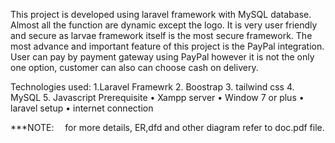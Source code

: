 This project is  developed using laravel framework with MySQL database. Almost all the function are dynamic except the logo. It is very user friendly and secure as larvae framework itself is the most secure framework. The most advance and important feature of this project is the PayPal integration. User can pay by payment gateway using PayPal however it is not the only one option, customer can also can choose cash on delivery. 

Technologies used:
1.Laravel Framewrk 
2. Boostrap 
3. tailwind css
4. MySQL
5. Javascript 
Prerequisite 
•	Xampp server
•	Window 7 or plus
•	laravel setup
•	internet connection 

***NOTE:  for more details, ER,dfd and other diagram refer to doc.pdf file. 
